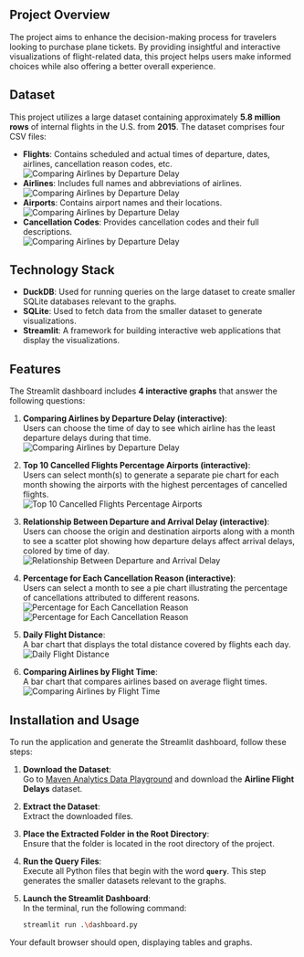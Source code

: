 ## Project Overview

The project aims to enhance the decision-making process for travelers looking to purchase plane tickets. By providing insightful and interactive visualizations of flight-related data, this project helps users make informed choices while also offering a better overall experience.

## Dataset

This project utilizes a large dataset containing approximately **5.8 million rows** of internal flights in the U.S. from **2015**. The dataset comprises four CSV files:

- **Flights**: Contains scheduled and actual times of departure, dates, airlines, cancellation reason codes, etc.<br>
  ![Comparing Airlines by Departure Delay](dashboard_images/flights_table_sample.png)
- **Airlines**: Includes full names and abbreviations of airlines.<br>
  ![Comparing Airlines by Departure Delay](dashboard_images/airlines_table_sample.png)
- **Airports**: Contains airport names and their locations.<br>
  ![Comparing Airlines by Departure Delay](dashboard_images/airports_table_sample.png)
- **Cancellation Codes**: Provides cancellation codes and their full descriptions.<br>
  ![Comparing Airlines by Departure Delay](dashboard_images/cancellation_codes_table.png)

## Technology Stack

- **DuckDB**: Used for running queries on the large dataset to create smaller SQLite databases relevant to the graphs.
- **SQLite**: Used to fetch data from the smaller dataset to generate visualizations.
- **Streamlit**: A framework for building interactive web applications that display the visualizations.

## Features

The Streamlit dashboard includes **4 interactive graphs** that answer the following questions:

1. **Comparing Airlines by Departure Delay (interactive)**:  
   Users can choose the time of day to see which airline has the least departure delays during that time.<br>
   ![Comparing Airlines by Departure Delay](dashboard_images/comparing_airlines.png)
   
2. **Top 10 Cancelled Flights Percentage Airports (interactive)**:  
   Users can select month(s) to generate a separate pie chart for each month showing the airports with the highest percentages of cancelled flights.<br>
   ![Top 10 Cancelled Flights Percentage Airports](dashboard_images/top_cancelled_airports.png)

4. **Relationship Between Departure and Arrival Delay (interactive)**:  
   Users can choose the origin and destination airports along with a month to see a scatter plot showing how departure delays affect arrival delays, colored by time of day.<br>
   ![Relationship Between Departure and Arrival Delay](dashboard_images/departure_arrival_delay.png)

5. **Percentage for Each Cancellation Reason (interactive)**:  
   Users can select a month to see a pie chart illustrating the percentage of cancellations attributed to different reasons.<br>
   ![Percentage for Each Cancellation Reason](dashboard_images/cancellation_reason_february.png)
   ![Percentage for Each Cancellation Reason](dashboard_images/cancellation_reason_july.png)
   
7. **Daily Flight Distance**:  
   A bar chart that displays the total distance covered by flights each day.<br>
   ![Daily Flight Distance](dashboard_images/daily_flight_distance.png)
   
8. **Comparing Airlines by Flight Time**:  
   A bar chart that compares airlines based on average flight times.<br>
   ![Comparing Airlines by Flight Time](dashboard_images/airlines_flight_time.png)

## Installation and Usage

To run the application and generate the Streamlit dashboard, follow these steps:

1. **Download the Dataset**:  
   Go to [Maven Analytics Data Playground](https://mavenanalytics.io/data-playground?order=number_of_records%2Cdesc&pageSize=20) and download the **Airline Flight Delays** dataset.

2. **Extract the Dataset**:  
   Extract the downloaded files.

3. **Place the Extracted Folder in the Root Directory**:  
   Ensure that the folder is located in the root directory of the project.

4. **Run the Query Files**:  
   Execute all Python files that begin with the word **`query`**. This step generates the smaller datasets relevant to the graphs.

5. **Launch the Streamlit Dashboard**:  
   In the terminal, run the following command:
   ```bash
   streamlit run .\dashboard.py
   ```

Your default browser should open, displaying tables and graphs.

